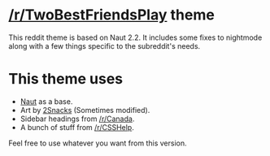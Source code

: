 [/r/TwoBestFriendsPlay](https://www.reddit.com/r/TwoBestFriendsPlay/) theme
===============

This reddit theme is based on Naut 2.2. It includes some fixes to nightmode along with a few things specific to the subreddit's needs.


This theme uses
===============

*  [Naut](https://github.com/Axel--/Naut-for-reddit) as a base.
*  Art by [2Snacks](http://2snacks.tumblr.com/) (Sometimes modified).
*  Sidebar headings from [/r/Canada](https://www.reddit.com/r/canada).
*  A bunch of stuff from [/r/CSSHelp](https://www.reddit.com/r/csshelp).

Feel free to use whatever you want from this version.
